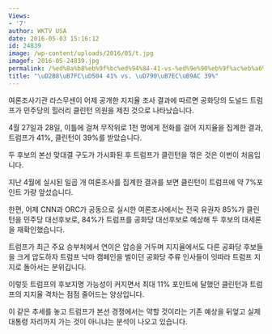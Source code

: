 ```yaml
---
Views:
- '7'
author: WKTV USA
date: 2016-05-03 15:16:12
id: 24839
image: /wp-content/uploads/2016/05/t.jpg
imagef: 2016-05-24839.jpg
permalink: /%ed%8a%b8%eb%9f%bc%ed%94%84-41-vs-%ed%9e%90%eb%9f%ac%eb%a6%ac-39/
title: "\uD2B8\uB7FC\uD504 41% vs. \uD790\uB7EC\uB9AC 39%"
---
```


여론조사기관 라스무센이 어제 공개한 지지율 조사 결과에 따르면 공화당의 도널드 트럼프가 민주당의 힐러리 클린턴 의원을 제친 것으로 나타났습니다.

4월 27일과 28일, 이틀에 걸쳐 무작위로 1천 명에게 전화를 걸어 지지율을 집계한 결과, 트럼프가 41%, 클린턴이 39%를 받았습니다.

두 후보의 본선 맞대결 구도가 가시화된 후 트럼프가 클린턴을 꺾은 것은 이번이 처음입니다.

지난 4월에 실시된 일곱 개 여론조사를 집계한 결과를 보면 클린턴이 트럼프에 약 7%포인트 가량 앞섰습니다.

한편, 어제 CNN과 ORC가 공동으로 실시한 여론조사에서는 전국 유권자 85%가 클린턴을 민주당 대선후보로, 84%가 트럼프를 공화당 대선후보로 예상해 두 후보의 대세론을 재확인했습니다.

트럼프가 최근 주요 승부처에서 연이은 압승을 거두며 지지율에서도 다른 공화당 후보들을 크게 압도하자 트럼프 낙마 캠페인을 벌이던 공화당 주류 인사들이 잇따라 트럼프 지지로 돌아서는 분위깁니다.

이렇듯 트럼프의 후보지명 가능성이 커지면서 최대 11% 포인트에 달했던 클린턴과 트럼프의 지지율 격차는 점점 줄어드는 양상입니다.

이 같은 추세를 놓고 트럼프가 본선 경쟁에서는 약할 것이라는 기존 예상을 뒤엎고 실제 대통령 자리까지 가는 것이 아니냐는 분석이 나오고 있습니다.